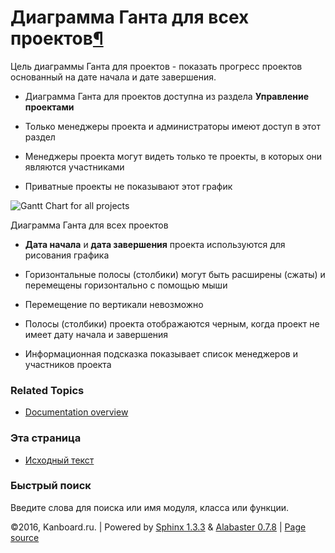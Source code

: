 Диаграмма Ганта для всех проектов[¶](#gantt-chart-for-all-projects "Ссылка на этот заголовок")
==============================================================================================

Цель диаграммы Ганта для проектов - показать прогресс проектов
основанный на дате начала и дате завершения.

-   Диаграмма Ганта для проектов доступна из раздела **Управление
    проектами**

-   Только менеджеры проекта и администраторы имеют доступ в этот раздел

-   Менеджеры проекта могут видеть только те проекты, в которых они
    являются участниками

-   Приватные проекты не показывают этот график

![Gantt Chart for all
projects](https://kanboard.net/screenshots/documentation/gantt-chart-all-projects.png)

Диаграмма Ганта для всех проектов

-   **Дата начала** и **дата завершения** проекта используются для
    рисования графика

-   Горизонтальные полосы (столбики) могут быть расширены (сжаты) и
    перемещены горизонтально с помощью мыши

-   Перемещение по вертикали невозможно

-   Полосы (столбики) проекта отображаются черным, когда проект не имеет
    дату начала и завершения

-   Информационная подсказка показывает список менеджеров и участников
    проекта

### Related Topics

-   [Documentation overview](index.html)

### Эта страница

-   [Исходный текст](_sources/gantt-chart-projects.txt)

### Быстрый поиск

Введите слова для поиска или имя модуля, класса или функции.

©2016, Kanboard.ru. | Powered by [Sphinx 1.3.3](http://sphinx-doc.org/)
& [Alabaster 0.7.8](https://github.com/bitprophet/alabaster) | [Page
source](_sources/gantt-chart-projects.txt)
